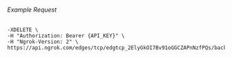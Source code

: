 
###### Example Request
```curl \
-XDELETE \
-H "Authorization: Bearer {API_KEY}" \
-H "Ngrok-Version: 2" \
https://api.ngrok.com/edges/tcp/edgtcp_2ElyGkOI7Bv91oGGCZAPnNzfPQs/backend
